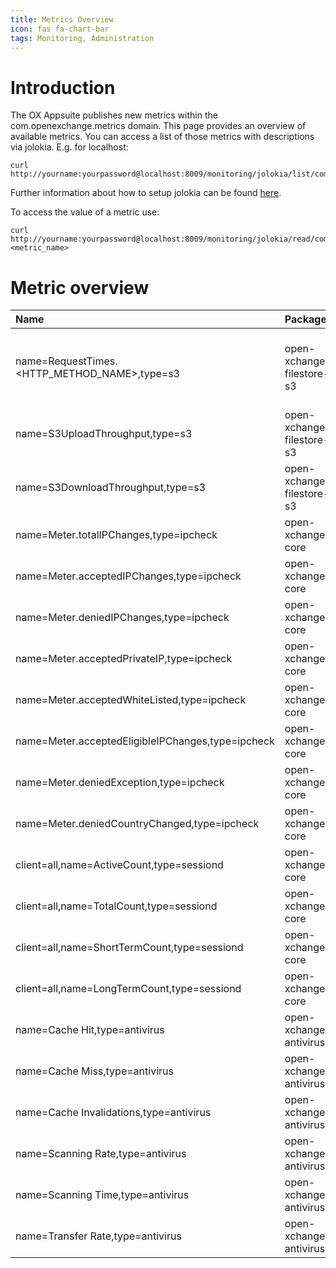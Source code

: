```yaml
---
title: Metrics Overview
icon: fas fa-chart-bar
tags: Monitoring, Administration
---
```


# Introduction

The OX Appsuite publishes new metrics within the com.openexchange.metrics domain. This page provides an overview of available metrics.
You can access a list of those metrics with descriptions via jolokia. E.g. for localhost:

```
curl http://yourname:yourpassword@localhost:8009/monitoring/jolokia/list/com.openexchange.metrics
```

Further information about how to setup jolokia can be found [here](jolokia.html).

To access the value of a metric use:

```
curl http://yourname:yourpassword@localhost:8009/monitoring/jolokia/read/com.openexchange.metrics:<metric_name>
```

# Metric overview

| Name                                              | Package                   | Additional info         | Required configuration |
|:--------------------------------------------------|:--------------------------|:------------------------|:----------------------:|
| name=RequestTimes.<HTTP_METHOD_NAME>,type=s3      | open-xchange-filestore-s3 | The <HTTP_METHOD_NAME> must be replaced with the corresponding http method (e.g. 'GET' or 'PUT'). | [property](https://documentation.open-xchange.com/components/middleware/config{{ site.baseurl }}/#mode=search&term=com.openexchange.filestore.s3.metricCollection) |
| name=S3UploadThroughput,type=s3                   | open-xchange-filestore-s3 ||[property](https://documentation.open-xchange.com/components/middleware/config{{ site.baseurl }}/#mode=search&term=com.openexchange.filestore.s3.metricCollection) |
| name=S3DownloadThroughput,type=s3                 | open-xchange-filestore-s3 ||[property](https://documentation.open-xchange.com/components/middleware/config{{ site.baseurl }}/#mode=search&term=com.openexchange.filestore.s3.metricCollection) |
| name=Meter.totalIPChanges,type=ipcheck            | open-xchange-core |||
| name=Meter.acceptedIPChanges,type=ipcheck         | open-xchange-core |||
| name=Meter.deniedIPChanges,type=ipcheck           | open-xchange-core |||
| name=Meter.acceptedPrivateIP,type=ipcheck         | open-xchange-core |||
| name=Meter.acceptedWhiteListed,type=ipcheck       | open-xchange-core |||
| name=Meter.acceptedEligibleIPChanges,type=ipcheck | open-xchange-core |||
| name=Meter.deniedException,type=ipcheck           | open-xchange-core |||
| name=Meter.deniedCountryChanged,type=ipcheck      | open-xchange-core |||
| client=all,name=ActiveCount,type=sessiond         | open-xchange-core |||
| client=all,name=TotalCount,type=sessiond          | open-xchange-core |||
| client=all,name=ShortTermCount,type=sessiond      | open-xchange-core |||
| client=all,name=LongTermCount,type=sessiond       | open-xchange-core |||
| name=Cache Hit,type=antivirus                     | open-xchange-antivirus |||
| name=Cache Miss,type=antivirus                    | open-xchange-antivirus |||
| name=Cache Invalidations,type=antivirus           | open-xchange-antivirus |||
| name=Scanning Rate,type=antivirus                 | open-xchange-antivirus |||
| name=Scanning Time,type=antivirus                 | open-xchange-antivirus |||
| name=Transfer Rate,type=antivirus                 | open-xchange-antivirus |||
